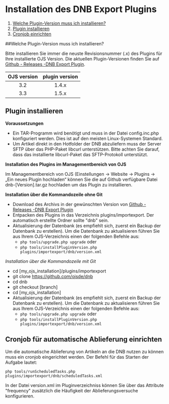 # Installation des DNB Export Plugins

1. [Welche Plugin-Version muss ich installieren?](installation#version)
2. [Plugin installieren](installation#plugin)
3. [Cronjob einrichten](installation#cronjob)

##<a name="version"></a>Welche Plugin-Version muss ich installieren?

Bitte installieren Sie immer die neuste Revisionsnummer (.x) des Plugins für Ihre installierte OJS Version. Die aktuellen Plugin-Versionen finden Sie auf [Github - Releases -DNB Export Plugin](https://github.com/ojsde/dnb/releases).

| OJS version | plugin version   |
|:----------: | :--------------: |
| 3.2         | 1.4.x            |
| 3.3         | 1.5.x            |

## <a name="plugin"></a>Plugin installieren

**Voraussetzungen**

- Ein TAR-Programm wird benötigt und muss in der Datei config.inc.php konfiguriert werden. Dies ist auf den meisten Linux-Systemen Standard.
- Um Artikel direkt in den Hotfolder der DNB abzuliefern muss der Server SFTP über das PHP-Paket libcurl unterstützen. Bitte achten Sie darauf, dass das installierte libcurl-Paket das SFTP-Protokoll unterstützt. 

**Installation des Plugins im Managementbereich von OJS**

Im Managementbereich von OJS (Einstellungen -> Website -> Plugins -> „Ein neues Plugin hochladen“ können Sie die auf Github verfügbare Datei dnb-[Version].tar.gz hochladen um das Plugin zu installieren.

**Installation über die Kommandozeile ohne Git**

- Download des Archivs in der gewünschten Version von [Github - Releases -DNB Export Plugin](https://github.com/ojsde/dnb/releases)
- Entpacken des Plugins in das Verzeichnis plugins/importexport. Der automatisch erstellte Ordner sollte "dnb" sein.
- Aktualisierung der Datenbank (es empfiehlt sich, zuerst ein Backup der Datenbank zu erstellen). Um die Datenbank zu aktualisieren führen Sie aus Ihrem OJS-Verzeichnis einen der folgenden Befehle aus:
  - `php tools/upgrade.php upgrade` oder
  - `php tools/installPluginVersion.php plugins/importexport/dnb/version.xml`

*Installation über die Kommandozeile mit Git*

- cd [my_ojs_installation]/plugins/importexport
- git clone https://github.com/ojsde/dnb
- cd dnb
- git checkout [branch]
- cd [my_ojs_installation]
- Aktualisierung der Datenbank (es empfiehlt sich, zuerst ein Backup der Datenbank zu erstellen). Um die Datenbank zu aktualisieren führen Sie aus Ihrem OJS-Verzeichnis einen der folgenden Befehle aus:
  - `php tools/upgrade.php upgrade` oder
  - `php tools/installPluginVersion.php plugins/importexport/dnb/version.xml`


## <a name="cronjob"></a>Cronjob für automatische Ablieferung einrichten

Um die automatische Ablieferung von Artikeln an die DNB nutzen zu können muss ein cronjob eingerichtet werden. Der Befehl für das Starten der Aufgabe lautet: 

`php tools/runScheduledTasks.php plugins/importexport/dnb/scheduledTasks.xml`

In der Datei version.xml im Pluginverzeichniss können Sie über das Attribute "frequency" zusätzlich die Häufigkeit der Ablieferungsversuche konfigurieren.